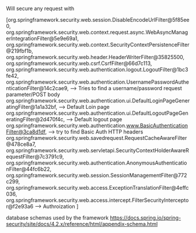 Will secure any request with

[org.springframework.security.web.session.DisableEncodeUrlFilter@5f85ee0,
org.springframework.security.web.context.request.async.WebAsyncManagerIntegrationFilter@5e9e69a1,
org.springframework.security.web.context.SecurityContextPersistenceFilter@219fbf1b,
org.springframework.security.web.header.HeaderWriterFilter@35825500,
org.springframework.security.web.csrf.CsrfFilter@66d7c113,
org.springframework.security.web.authentication.logout.LogoutFilter@1bc3fe42,
org.springframework.security.web.authentication.UsernamePasswordAuthenticationFilter@14c2cae9, --> Tries to find a username/password request parameter/POST body
org.springframework.security.web.authentication.ui.DefaultLoginPageGeneratingFilter@1a1a32bf, --> Default Loin page
org.springframework.security.web.authentication.ui.DefaultLogoutPageGeneratingFilter@2d470f4c,  --> Default logout page
org.springframework.security.web.authentication.www.BasicAuthenticationFilter@3ca8d1df, --> try to find Basic Auth HTTP headers
org.springframework.security.web.savedrequest.RequestCacheAwareFilter@478ce8a7,
org.springframework.security.web.servletapi.SecurityContextHolderAwareRequestFilter@7c3791c9,
org.springframework.security.web.authentication.AnonymousAuthenticationFilter@44fc6b22,
org.springframework.security.web.session.SessionManagementFilter@772c299,
org.springframework.security.web.access.ExceptionTranslationFilter@4effc036,
org.springframework.security.web.access.intercept.FilterSecurityInterceptor@f2e93a6 --> Authroization
]

database schemas used by the framework
https://docs.spring.io/spring-security/site/docs/4.2.x/reference/html/appendix-schema.html



